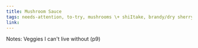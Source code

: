 ```yaml
---
title: Mushroom Sauce
tags: needs-attention, to-try, mushrooms \+ shiItake, brandy/dry sherry, (optionally asparagus crepes p8)
link: 
---
```

Notes: Veggies I can't live without (p9)

